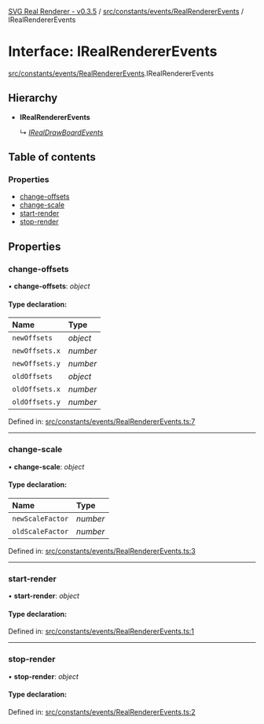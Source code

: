 [SVG Real Renderer - v0.3.5](../docs.md) / [src/constants/events/RealRendererEvents](../modules/src_constants_events_realrendererevents.md) / IRealRendererEvents

# Interface: IRealRendererEvents

[src/constants/events/RealRendererEvents](../modules/src_constants_events_realrendererevents.md).IRealRendererEvents

## Hierarchy

* **IRealRendererEvents**

  ↳ [*IRealDrawBoardEvents*](src_constants_events_realdrawboardevents.irealdrawboardevents.md)

## Table of contents

### Properties

- [change-offsets](src_constants_events_realrendererevents.irealrendererevents.md#change-offsets)
- [change-scale](src_constants_events_realrendererevents.irealrendererevents.md#change-scale)
- [start-render](src_constants_events_realrendererevents.irealrendererevents.md#start-render)
- [stop-render](src_constants_events_realrendererevents.irealrendererevents.md#stop-render)

## Properties

### change-offsets

• **change-offsets**: *object*

#### Type declaration:

Name | Type |
:------ | :------ |
`newOffsets` | *object* |
`newOffsets.x` | *number* |
`newOffsets.y` | *number* |
`oldOffsets` | *object* |
`oldOffsets.x` | *number* |
`oldOffsets.y` | *number* |

Defined in: [src/constants/events/RealRendererEvents.ts:7](https://github.com/HarshKhandeparkar/svg-real-renderer/blob/f34f0c8/src/constants/events/RealRendererEvents.ts#L7)

___

### change-scale

• **change-scale**: *object*

#### Type declaration:

Name | Type |
:------ | :------ |
`newScaleFactor` | *number* |
`oldScaleFactor` | *number* |

Defined in: [src/constants/events/RealRendererEvents.ts:3](https://github.com/HarshKhandeparkar/svg-real-renderer/blob/f34f0c8/src/constants/events/RealRendererEvents.ts#L3)

___

### start-render

• **start-render**: *object*

#### Type declaration:

Defined in: [src/constants/events/RealRendererEvents.ts:1](https://github.com/HarshKhandeparkar/svg-real-renderer/blob/f34f0c8/src/constants/events/RealRendererEvents.ts#L1)

___

### stop-render

• **stop-render**: *object*

#### Type declaration:

Defined in: [src/constants/events/RealRendererEvents.ts:2](https://github.com/HarshKhandeparkar/svg-real-renderer/blob/f34f0c8/src/constants/events/RealRendererEvents.ts#L2)

